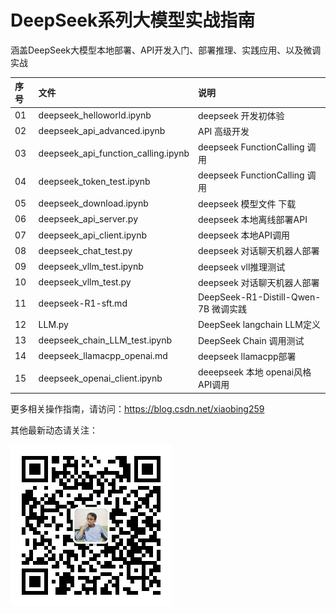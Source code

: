 # DeepSeek系列大模型实战指南

涵盖DeepSeek大模型本地部署、API开发入门、部署推理、实践应用、以及微调实战

| 序号 | 文件                                  | 说明                              |
|:---|:------------------------------------|:--------------------------------|
| 01 | deepseek_helloworld.ipynb           | deepseek 开发初体验                  |
| 02 | deepseek_api_advanced.ipynb         | API 高级开发                        |
| 03 | deepseek_api_function_calling.ipynb | deepseek FunctionCalling 调用     |
| 04 | deepseek_token_test.ipynb           | deepseek FunctionCalling 调用     |
| 05 | deepseek_download.ipynb             | deepseek 模型文件 下载                |
| 06 | deepseek_api_server.py              | deepseek 本地离线部署API              |
| 07 | deepseek_api_client.ipynb           | deepseek 本地API调用                |
| 08 | deepseek_chat_test.py               | deepseek 对话聊天机器人部署              |
| 09 | deepseek_vllm_test.ipynb            | deepseek vll推理测试                |
| 10 | deepseek_vllm_test.py               | deepseek 对话聊天机器人部署              |
| 11 | deepseek-R1-sft.md                  | DeepSeek-R1-Distill-Qwen-7B 微调实践 |
| 12 | LLM.py                              | DeepSeek langchain LLM定义        |
| 13  | deepseek_chain_LLM_test.ipynb      | DeepSeek Chain 调用测试             |
| 14  | deepseek_llamacpp_openai.md        | deepseek llamacpp部署             |
| 15  | deepseek_openai_client.ipynb       | deeepseek 本地 openai风格API调用      |




更多相关操作指南，请访问：https://blog.csdn.net/xiaobing259

其他最新动态请关注：

![微信公众号](images/img_gzh.jpg)


